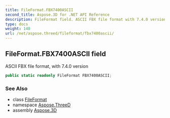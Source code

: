```yaml
---
title: FileFormat.FBX7400ASCII
second_title: Aspose.3D for .NET API Reference
description: FileFormat field. ASCII FBX file format with 7.4.0 version
type: docs
weight: 140
url: /net/aspose.threed/fileformat/fbx7400ascii/
---
```

## FileFormat.FBX7400ASCII field

ASCII FBX file format, with 7.4.0 version

```csharp
public static readonly FileFormat FBX7400ASCII;
```

### See Also

* class [FileFormat](../)
* namespace [Aspose.ThreeD](../../fileformat/)
* assembly [Aspose.3D](../../../)


